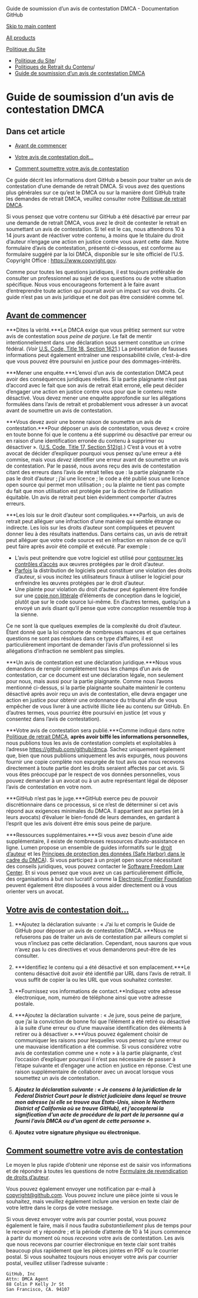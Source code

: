 Guide de soumission d’un avis de contestation DMCA - Documentation GitHub

[Skip to main content](#main-content)

[All products](/fr)

[Politique du Site](/fr/site-policy)

* [Politique du Site](/fr/site-policy)/
* [Politiques de Retrait du Contenu](/fr/site-policy/content-removal-policies)/
* [Guide de soumission d’un avis de contestation DMCA](/fr/site-policy/content-removal-policies/guide-to-submitting-a-dmca-counter-notice)

Guide de soumission d’un avis de contestation DMCA
==========

Dans cet article
----------

* [Avant de commencer](#before-you-start)

* [Votre avis de contestation doit...](#your-counter-notice-must)

* [Comment soumettre votre avis de contestation](#how-to-submit-your-counter-notice)

Ce guide décrit les informations dont GitHub a besoin pour traiter un avis de contestation d’une demande de retrait DMCA. Si vous avez des questions plus générales sur ce qu’est le DMCA ou sur la manière dont GitHub traite les demandes de retrait DMCA, veuillez consulter notre [Politique de retrait DMCA](/fr/site-policy/content-removal-policies/dmca-takedown-policy).

Si vous pensez que votre contenu sur GitHub a été désactivé par erreur par une demande de retrait DMCA, vous avez le droit de contester le retrait en soumettant un avis de contestation. Si tel est le cas, nous attendrons 10 à 14 jours avant de réactiver votre contenu, à moins que le titulaire du droit d’auteur n’engage une action en justice contre vous avant cette date. Notre formulaire d’avis de contestation, présenté ci-dessous, est conforme au formulaire suggéré par la loi DMCA, disponible sur le site officiel de l’U.S. Copyright Office : <https://www.copyright.gov>.

Comme pour toutes les questions juridiques, il est toujours préférable de consulter un professionnel au sujet de vos questions ou de votre situation spécifique. Nous vous encourageons fortement à le faire avant d’entreprendre toute action qui pourrait avoir un impact sur vos droits. Ce guide n’est pas un avis juridique et ne doit pas être considéré comme tel.

[Avant de commencer](#before-you-start)
----------

***Dites la vérité.***Le DMCA exige que vous prêtiez serment sur votre avis de contestation *sous peine de parjure*. Le fait de mentir intentionnellement dans une déclaration sous serment constitue un crime fédéral. (*Voir* [U.S. Code, Title 18, Section 1621](https://www.gpo.gov/fdsys/pkg/USCODE-2011-title18/html/USCODE-2011-title18-partI-chap79-sec1621.htm).) La présentation de fausses informations peut également entraîner une responsabilité civile, c’est-à-dire que vous pouvez être poursuivi en justice pour des dommages-intérêts.

***Mener une enquête.***L’envoi d’un avis de contestation DMCA peut avoir des conséquences juridiques réelles. Si la partie plaignante n’est pas d’accord avec le fait que son avis de retrait était erroné, elle peut décider d’engager une action en justice contre vous pour que le contenu reste désactivé. Vous devez mener une enquête approfondie sur les allégations formulées dans l’avis de retrait et probablement vous adresser à un avocat avant de soumettre un avis de contestation.

***Vous devez avoir une bonne raison de soumettre un avis de contestation.***Pour déposer un avis de contestation, vous devez « croire en toute bonne foi que le contenu a été supprimé ou désactivé par erreur ou en raison d’une identification erronée du contenu à supprimer ou désactiver ». ([U.S. Code, Title 17, Section 512(g)](https://www.copyright.gov/title17/92chap5.html#512).) C’est à vous et à votre avocat de décider d’expliquer pourquoi vous pensez qu’une erreur a été commise, mais vous *devez* identifier une erreur avant de soumettre un avis de contestation. Par le passé, nous avons reçu des avis de contestation citant des erreurs dans l’avis de retrait telles que : la partie plaignante n’a pas le droit d’auteur ; j’ai une licence ; le code a été publié sous une licence open source qui permet mon utilisation ; ou la plainte ne tient pas compte du fait que mon utilisation est protégée par la doctrine de l’utilisation équitable. Un avis de retrait peut bien évidemment comporter d’autres erreurs.

***Les lois sur le droit d’auteur sont compliquées.***Parfois, un avis de retrait peut alléguer une infraction d’une manière qui semble étrange ou indirecte. Les lois sur les droits d’auteur sont compliquées et peuvent donner lieu à des résultats inattendus. Dans certains cas, un avis de retrait peut alléguer que votre code source est en infraction en raison de ce qu’il peut faire après avoir été compilé et exécuté. Par exemple :

* L’avis peut prétendre que votre logiciel est utilisé pour [contourner les contrôles d’accès](https://www.copyright.gov/title17/92chap12.html) aux œuvres protégées par le droit d’auteur.
* [Parfois](https://www.copyright.gov/docs/mgm/) la distribution de logiciels peut constituer une violation des droits d’auteur, si vous incitez les utilisateurs finaux à utiliser le logiciel pour enfreindre les œuvres protégées par le droit d’auteur.
* Une plainte pour violation du droit d’auteur peut également être fondée sur une [copie non littérale](https://en.wikipedia.org/wiki/Substantial_similarity) d’éléments de conception dans le logiciel, plutôt que sur le code source lui-même. En d’autres termes, quelqu’un a envoyé un avis disant qu’il pense que votre *conception* ressemble trop à la sienne.

Ce ne sont là que quelques exemples de la complexité du droit d’auteur. Étant donné que la loi comporte de nombreuses nuances et que certaines questions ne sont pas résolues dans ce type d’affaires, il est particulièrement important de demander l’avis d’un professionnel si les allégations d’infraction ne semblent pas simples.

***Un avis de contestation est une déclaration juridique.***Nous vous demandons de remplir complètement tous les champs d’un avis de contestation, car ce document est une déclaration légale, non seulement pour nous, mais aussi pour la partie plaignante. Comme nous l’avons mentionné ci-dessus, si la partie plaignante souhaite maintenir le contenu désactivé après avoir reçu un avis de contestation, elle devra engager une action en justice pour obtenir une ordonnance du tribunal afin de vous empêcher de vous livrer à une activité illicite liée au contenu sur GitHub. En d’autres termes, vous pourriez être poursuivi en justice (et vous y consentez dans l’avis de contestation).

***Votre avis de contestation sera publié.***Comme indiqué dans notre [Politique de retrait DMCA](/fr/site-policy/content-removal-policies/dmca-takedown-policy#d-transparency), **après avoir biffé les informations personnelles,** nous publions tous les avis de contestation complets et exploitables à l’adresse <https://github.com/github/dmca>. Sachez uniquement également que, bien que nous publiions uniquement les avis expurgés, nous pouvons fournir une copie complète non expurgée de tout avis que nous recevons directement à toute partie dont les droits seraient affectés par cet avis. Si vous êtes préoccupé par le respect de vos données personnelles, vous pouvez demander à un avocat ou à un autre représentant légal de déposer l’avis de contestation en votre nom.

***GitHub n’est pas le juge.***GitHub exerce peu de pouvoir discrétionnaire dans ce processus, si ce n’est de déterminer si cet avis répond aux exigences minimales du DMCA. Il appartient aux parties (et à leurs avocats) d’évaluer le bien-fondé de leurs demandes, en gardant à l’esprit que les avis doivent être émis sous peine de parjure.

***Ressources supplémentaires.***Si vous avez besoin d’une aide supplémentaire, il existe de nombreuses ressources d’auto-assistance en ligne. Lumen propose un ensemble de guides informatifs sur le [droit d’auteur](https://www.lumendatabase.org/topics/5) et les [Principes de protection des données (Safe Harbor) dans le cadre du DMCA](https://www.lumendatabase.org/topics/14)). Si vous participez à un projet open source nécessitant des conseils juridiques, vous pouvez contacter le [Software Freedom Law Center](https://www.softwarefreedom.org/about/contact/). Et si vous pensez que vous avez un cas particulièrement difficile, des organisations à but non lucratif comme la [Electronic Frontier Foundation](https://www.eff.org/pages/legal-assistance) peuvent également être disposées à vous aider directement ou à vous orienter vers un avocat.

[Votre avis de contestation doit...](#your-counter-notice-must)
----------

1. **Ajoutez la déclaration suivante : « J’ai lu et compris le Guide de GitHub pour déposer un avis de contestation DMCA. »**Nous ne refuserons pas de traiter un avis de contestation par ailleurs complet si vous n’incluez pas cette déclaration. Cependant, nous saurons que vous n’avez pas lu ces directives et vous demanderons peut-être de les consulter.

2. ***Identifiez le contenu qui a été désactivé et son emplacement.***Le contenu désactivé doit avoir été identifié par URL dans l’avis de retrait. Il vous suffit de copier la ou les URL que vous souhaitez contester.

3. **Fournissez vos informations de contact.**Indiquez votre adresse électronique, nom, numéro de téléphone ainsi que votre adresse postale.

4. ***Ajoutez la déclaration suivante : « Je jure, sous peine de parjure, que j’ai la conviction de bonne foi que l’élément a été retiré ou désactivé à la suite d’une erreur ou d’une mauvaise identification des éléments à retirer ou à désactiver ».***Vous pouvez également choisir de communiquer les raisons pour lesquelles vous pensez qu’une erreur ou une mauvaise identification a été commise. Si vous considérez votre avis de contestation comme une « note » à la partie plaignante, c’est l’occasion d’expliquer pourquoi il n’est pas nécessaire de passer à l’étape suivante et d’engager une action en justice en réponse. C’est une raison supplémentaire de collaborer avec un avocat lorsque vous soumettez un avis de contestation.

5. ***Ajoutez la déclaration suivante : « Je consens à la juridiction de la Federal District Court pour le district judiciaire dans lequel se trouve mon adresse (si elle se trouve aux États-Unis, sinon le Northern District of California où se trouve GitHub), et j’accepterai la signification d’un acte de procédure de la part de la personne qui a fourni l’avis DMCA ou d’un agent de cette personne ».***

6. **Ajoutez votre signature physique ou électronique.**

[Comment soumettre votre avis de contestation](#how-to-submit-your-counter-notice)
----------

Le moyen le plus rapide d’obtenir une réponse est de saisir vos informations et de répondre à toutes les questions de notre [Formulaire de revendication de droits d’auteur](https://github.com/contact/dmca).

Vous pouvez également envoyer une notification par e-mail à [copyright@github.com](mailto:copyright@github.com). Vous pouvez inclure une pièce jointe si vous le souhaitez, mais veuillez également inclure une version en texte clair de votre lettre dans le corps de votre message.

Si vous devez envoyer votre avis par courrier postal, vous pouvez également le faire, mais il nous faudra *substantiellement* plus de temps pour le recevoir et y répondre ; et la période d’attente de 10 à 14 jours commence à partir du moment où nous *recevons* votre avis de contestation. Les avis que nous recevons par courrier électronique en texte clair sont traités beaucoup plus rapidement que les pièces jointes en PDF ou le courrier postal. Si vous souhaitez toujours nous envoyer votre avis par courrier postal, veuillez utiliser l’adresse suivante :

```
GitHub, Inc
Attn: DMCA Agent
88 Colin P Kelly Jr St
San Francisco, CA. 94107

```
